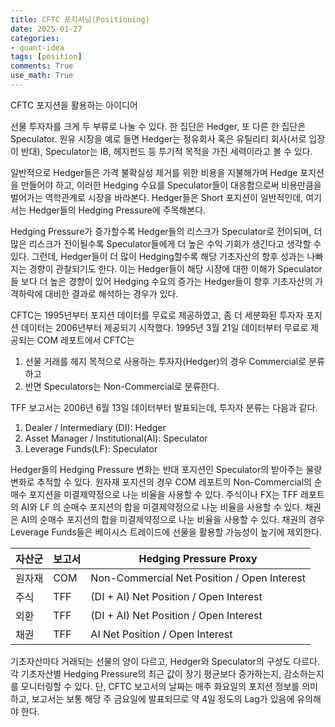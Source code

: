 ```yaml
---
title: CFTC 포지셔닝(Positioning)
date: 2025-01-27
categories: 
- quant-idea
tags: [position]
comments: True
use_math: True
---
```




CFTC 포지션을 활용하는 아이디어



선물 투자자를 크게 두 부류로 나눌 수 있다. 한 집단은 Hedger, 또 다른 한 집단은 Speculator. 원유 시장을 예로 들면 Hedger는 정유회사 혹은 유틸리티 회사(서로 입장이 반대), Speculator는 IB, 헤지펀드 등 투기적 목적을 가진 세력이라고 볼 수 있다. 

일반적으로 Hedger들은 가격 불확실성 제거를 위한 비용을 지불해가며 Hedge 포지션을 만들어야 하고, 이러한 Hedging 수요를 Speculator들이 대응함으로써 비용만큼을 벌어가는 역학관계로 시장을 바라본다. Hedger들은 Short 포지션이 일반적인데, 여기서는 Hedger들의 Hedging Pressure에 주목해본다. 

Hedging Pressure가 증가할수록 Hedger들의 리스크가 Speculator로 전이되며, 더 많은 리스크가 전이될수록 Speculator들에게 더 높은 수익 기회가 생긴다고 생각할 수 있다. 그런데, Hedger들이 더 많이 Hedging할수록 해당 기초자산의 향후 성과는 나빠지는 경향이 관찰되기도 한다. 이는 Hedger들이 해당 시장에 대한 이해가 Speculator들 보다 더 높은 경향이 있어 Hedging 수요의 증가는 Hedger들이 향후 기초자산의 가격하락에 대비한 결과로 해석하는 경우가 있다. 



CFTC는 1995년부터 포지션 데이터를 무료로 제공하였고, 좀 더 세분화된 투자자 포지션 데이터는 2006년부터 제공되기 시작했다. 1995년 3월 21일 데이터부터 무료로 제공되는 COM 레포트에서 CFTC는

1. 선물 거래를 헤지 목적으로 사용하는 투자자(Hedger)의 경우 Commercial로 분류하고
2. 반면 Speculators는 Non-Commercial로 분류한다.

TFF 보고서는 2006년 6월 13일 데이터부터 발표되는데, 투자자 분류는 다음과 같다.

1. Dealer / Intermediary (DI): Hedger
2. Asset Manager / Institutional(AI): Speculator
3. Leverage Funds(LF): Speculator



Hedger들의 Hedging Pressure 변화는 반대 포지션인 Speculator의 받아주는 물량 변화로 추적할 수 있다. 원자재 포지션의 경우 COM 레포트의 Non-Commercial의 순매수 포지션을 미결제약정으로 나눈 비율을 사용할 수 있다. 주식이나 FX는 TFF 레포트의 AI와 LF 의 순매수 포지션의 합을 미결제약정으로 나눈 비율을 사용할 수 있다. 채권은 AI의 순매수 포지션의 합을 미결제약정으로 나눈 비율을 사용할 수 있다. 채권의 경우 Leverage Funds들은 베이시스 트레이드에 선물을 활용할 가능성이 높기에 제외한다.

| 자산군 | 보고서 | Hedging Pressure Proxy                      |
| ------ | ------ | ------------------------------------------- |
| 원자재 | COM    | Non-Commercial Net Position / Open Interest |
| 주식   | TFF    | (DI + AI) Net Position / Open Interest      |
| 외환   | TFF    | (DI + AI) Net Position / Open Interest      |
| 채권   | TFF    | AI Net Position / Open Interest             |



기초자산마다 거래되는 선물의 양이 다르고, Hedger와 Speculator의 구성도 다르다. 각 기초자산별 Hedging Pressure의 최근 값이 장기 평균보다 증가하는지, 감소하는지를 모니터링할 수 있다. 단, CFTC 보고서의 날짜는 매주 화요일의 포지션 정보를 의미하고, 보고서는 보통 해당 주 금요일에 발표되므로 약 4일 정도의 Lag가 있음에 유의해야 한다.
